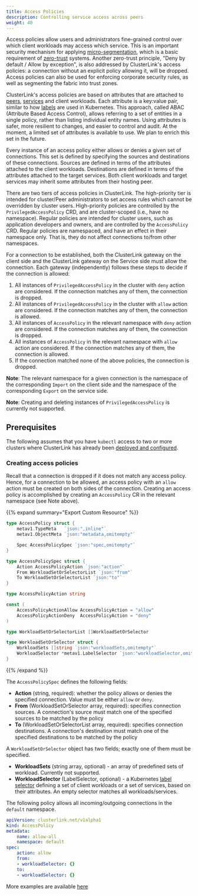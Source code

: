 ```yaml
---
title: Access Policies
description: Controlling service access across peers
weight: 40
---
```


Access policies allow users and administrators fine-grained control over which client workloads may access which service.
This is an important security mechanism for applying [micro-segmentation](https://en.wikipedia.org/wiki/Microsegmentation_(network_security)),
which is a basic requirement of [zero-trust](https://en.wikipedia.org/wiki/Zero_trust_security_model) systems.
Another zero-trust principle, "Deny by default / Allow by exception", is also addressed by ClusterLink's access policies:
a connection without an explicit policy allowing it, will be dropped.
Access policies can also be used for enforcing corporate security rules, as well as segmenting the fabric into trust zones.

ClusterLink's access policies are based on attributes that are attached to [peers][concept-peer],
[services][concept-service] and client workloads.
Each attribute is a key:value pair, similar to how [labels](https://kubernetes.io/docs/concepts/overview/working-with-objects/labels/) are used in Kubernetes.
This approach, called ABAC (Attribute Based Access Control), allows referring to a set of entities in a single policy,
rather than listing individual entity names. Using attributes is safer, more resilient to changes, and easier to control and audit. At the moment, a limited set of attributes is available to use. We plan to enrich this set in the future.

Every instance of an access policy either allows or denies a given set of connections.
This set is defined by specifying the sources and destinations of these connections.
Sources are defined in terms of the attributes attached to the client workloads.
Destinations are defined in terms of the attributes attached to the target services.
Both client workloads and target services may inherit some attributes from their hosting peer.

There are two tiers of access policies in ClusterLink. The high-priority tier is intended for cluster/Peer administrators 
to set access rules which cannot be overridden by cluster users.
High-priority policies are controlled by the `PrivilegedAccessPolicy` CRD, and are cluster-scoped (i.e., have no namespace).
Regular policies are intended for cluster users, such as application developers and owners, and are controlled by the `AccessPolicy` CRD. Regular policies are
namespaced, and have an effect in their namespace only. That is, they do not affect connections to/from other namespaces.

For a connection to be established, both the ClusterLink gateway on the client side and the ClusterLink gateway
on the Service side must allow the connection. Each gateway (independently) follows these steps to decide if the connection is allowed:

1. All instances of `PrivilegedAccessPolicy` in the cluster with `deny` action are considered. If the connection matches any of them, the connection is dropped.
1. All instances of `PrivilegedAccessPolicy` in the cluster with `allow` action are considered. If the connection matches any of them, the connection is allowed.
1. All instances of `AccessPolicy` in the relevant namespace with `deny` action are considered. If the connection matches any of them, the connection is dropped.
1. All instances of `AccessPolicy` in the relevant namespace with `allow` action are considered. If the connection matches any of them, the connection is allowed.
1. If the connection matched none of the above policies, the connection is dropped.

**Note**: The relevant namespace for a given connection is the namespace of the corresponding `Import` on the client side
and the namespace of the corresponding `Export` on the service side.

**Note**: Creating and deleting instances of `PrivilegedAccessPolicy` is currently not supported.

## Prerequisites

The following assumes that you have `kubectl` access to two or more clusters where ClusterLink
 has already been [deployed and configured][getting-started-user-setup].

### Creating access policies

Recall that a connection is dropped if it does not match any access policy.
Hence, for a connection to be allowed, an access policy with an `allow` action must be created on both sides of the connection.
Creating an access policy is accomplished by creating an `AccessPolicy` CR in the relevant namespace (see Note above).

{{% expand summary="Export Custom Resource" %}}

```go
type AccessPolicy struct {
    metav1.TypeMeta   `json:",inline"`
    metav1.ObjectMeta `json:"metadata,omitempty"`

    Spec AccessPolicySpec `json:"spec,omitempty"`
}

type AccessPolicySpec struct {
    Action AccessPolicyAction `json:"action"`
    From WorkloadSetOrSelectorList `json:"from"`
    To WorkloadSetOrSelectorList `json:"to"`
}

type AccessPolicyAction string

const (
    AccessPolicyActionAllow AccessPolicyAction = "allow"
    AccessPolicyActionDeny  AccessPolicyAction = "deny"
)

type WorkloadSetOrSelectorList []WorkloadSetOrSelector

type WorkloadSetOrSelector struct {
    WorkloadSets []string `json:"workloadSets,omitempty"`
    WorkloadSelector *metav1.LabelSelector `json:"workloadSelector,omitempty"`
}
```

{{% /expand %}}

The `AccessPolicySpec` defines the following fields:

- **Action** (string, required): whether the policy allows or denies the specified connection. Value must be either `allow` or `deny`.
- **From** (WorkloadSetOrSelector array, required): specifies connection sources. A connection's source must match one of the specified sources to be matched by the policy
- **To** (WorkloadSetOrSelectorList array, required): specifies connection destinations. A connection's destination must match one of the specified destinations to be matched by the policy

A `WorkloadSetOrSelector` object has two fields; exactly one of them must be specified.

- **WorkloadSets** (string array, optional) - an array of predefined sets of workload. Currently not supported.
- **WorkloadSelector** (LabelSelector, optional) - a Kubernetes [label selector](https://kubernetes.io/docs/reference/generated/kubernetes-api/v1.27/#labelselector-v1-meta) defining a set of client workloads or a set of services, based on their
attributes. An empty selector matches all workloads/services.

The following policy allows all incoming/outgoing connections in the `default` namespace.

```yaml
apiVersion: clusterlink.net/v1alpha1
kind: AccessPolicy
metadata:
    name: allow-all
    namespace: default
spec: 
    action: allow
    from:
    - workloadSelector: {}
    to: 
    - workloadSelector: {}
```

More examples are available [here](https://github.com/clusterlink-net/clusterlink/tree/main/pkg/policyengine/examples)

[concept-peer]: peers.md
[concept-service]: services.md
[getting-started-user-setup]: ../getting-started/users.md#setup
